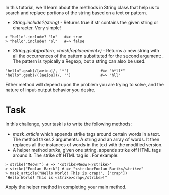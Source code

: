 In this tutorial, we'll learn about the methods in String class that help us to search and replace portions of the string based on a text or pattern.

- _String.include?(string)_ - Returns true if str contains the given string or character. Very simple!
```
> "hello".include? "lo"   #=> true  
> "hello".include? "ol"   #=> false  
```
- _String.gsub(pattern, <hash|replacement>)_ - Returns a new string with all the occurrences of the pattern substituted for the second argument: . The pattern is typically a Regexp, but a string can also be used.

```
"hello".gsub(/[aeiou]/, '*')              #=> "h*ll*"
"hello".gsub(/([aeiou])/, '')             #=> "hll"
```

Either method will depend upon the problem you are trying to solve, and the nature of input-output behavior you desire.

# Task

In this challenge, your task is to write the following methods:

- _mask_article_ which appends strike tags around certain words in a text. The method takes 2 arguments: A string and an array of words. It then replaces all the instances of words in the text with the modified version.
- A helper method _strike_, given one string, appends strike off HTML tags around it. The strike off HTML tag is <strike></strike>.
For example:

```
> strike("Meow!") # => "<strike>Meow!</strike>"
> strike("Foolan Barik") # => "<strike>Foolan Barik</strike>"
> mask_article("Hello World! This is crap!", ["crap"])
"Hello World! This is <strike>crap</strike>!"
```

Apply the helper method in completing your main method.
